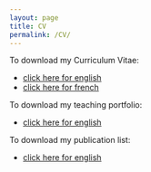 ```yaml
---
layout: page
title: CV
permalink: /CV/
---
```


To download my Curriculum Vitae:
- [click here for english](https://bozenne.github.io/doc/CV/CV-EN-briceOzenne.pdf)
- [click here for french](https://bozenne.github.io/doc/CV/CV-FR-briceOzenne.pdf)

To download my teaching portfolio:
- [click here for english](https://bozenne.github.io/doc/CV/TP-EN-briceOzenne.pdf)

To download my publication list:
- [click here for english](https://bozenne.github.io/doc/CV/Publication-briceOzenne.pdf)
